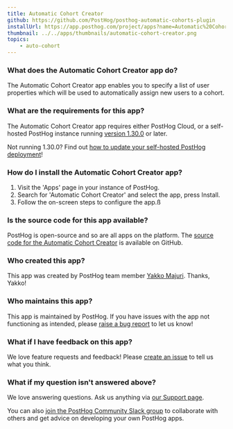 ```yaml
---
title: Automatic Cohort Creator
github: https://github.com/PostHog/posthog-automatic-cohorts-plugin
installUrl: https://app.posthog.com/project/apps?name=Automatic%20Cohort%20Creator
thumbnail: ../../apps/thumbnails/automatic-cohort-creator.png
topics:
    - auto-cohort
---
```


### What does the Automatic Cohort Creator app do?

The Automatic Cohort Creator app enables you to specify a list of user properties which will be used to automatically assign new users to a cohort.

### What are the requirements for this app?

The Automatic Cohort Creator app requires either PostHog Cloud, or a self-hosted PostHog instance running [version 1.30.0](https://posthog.com/blog/the-posthog-array-1-30-0) or later.

Not running 1.30.0? Find out [how to update your self-hosted PostHog deployment](https://posthog.com/docs/runbook/upgrading-posthog)!

### How do I install the Automatic Cohort Creator app?

1. Visit the 'Apps' page in your instance of PostHog.
2. Search for 'Automatic Cohort Creator' and select the app, press Install.
3. Follow the on-screen steps to configure the app.ß

### Is the source code for this app available?

PostHog is open-source and so are all apps on the platform. The [source code for the Automatic Cohort Creator](https://github.com/PostHog/posthog-automatic-cohorts-plugin) is available on GitHub.

### Who created this app?

This app was created by PostHog team member [Yakko Majuri](https://github.com/yakkomajuri). Thanks, Yakko!

### Who maintains this app?

This app is maintained by PostHog. If you have issues with the app not functioning as intended, please [raise a bug report](https://github.com/PostHog/posthog/issues/new?assignees=&labels=bug&template=bug_report.md) to let us know!

### What if I have feedback on this app?

We love feature requests and feedback! Please [create an issue](https://github.com/PostHog/posthog/issues/new?assignees=&labels=enhancement%2C+feature&template=feature_request.md) to tell us what you think.

### What if my question isn't answered above?

We love answering questions. Ask us anything via [our Support page](/questions).

You can also [join the PostHog Community Slack group](/slack) to collaborate with others and get advice on developing your own PostHog apps.
